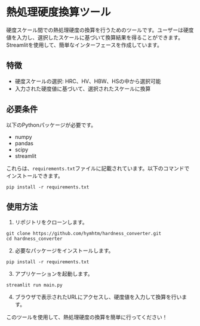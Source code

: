 # 熱処理硬度換算ツール

硬度スケール間での熱処理硬度の換算を行うためのツールです。ユーザーは硬度値を入力し、選択したスケールに基づいて換算結果を得ることができます。
Streamlitを使用して、簡単なインターフェースを作成しています。

## 特徴

- 硬度スケールの選択: HRC、HV、HBW、HSの中から選択可能
- 入力された硬度値に基づいて、選択されたスケールに換算

## 必要条件

以下のPythonパッケージが必要です。

- numpy
- pandas
- scipy
- streamlit

これらは、`requirements.txt`ファイルに記載されています。以下のコマンドでインストールできます。

```
pip install -r requirements.txt
```

## 使用方法

1. リポジトリをクローンします。

```
git clone https://github.com/hymhtm/hardness_converter.git
cd hardness_converter
```

2. 必要なパッケージをインストールします。

```
pip install -r requirements.txt
```

3. アプリケーションを起動します。

```
streamlit run main.py
```

4. ブラウザで表示されたURLにアクセスし、硬度値を入力して換算を行います。


このツールを使用して、熱処理硬度の換算を簡単に行ってください！
